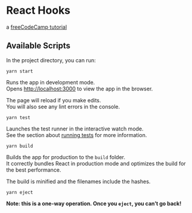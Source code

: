 # React Hooks
a [freeCodeCamp tutorial](https://www.freecodecamp.org/news/how-to-build-a-movie-search-app-using-react-hooks-24eb72ddfaf7/)

## Available Scripts

In the project directory, you can run:

```yarn start```

Runs the app in development mode.<br />
Opens [http://localhost:3000](http://localhost:3000) to view the app in the browser.

The page will reload if you make edits.<br />
You will also see any lint errors in the console.

```yarn test```

Launches the test runner in the interactive watch mode.<br />
See the section about [running tests](https://facebook.github.io/create-react-app/docs/running-tests) for more information.

```yarn build```

Builds the app for production to the `build` folder.<br />
It correctly bundles React in production mode and optimizes the build for the best performance.

The build is minified and the filenames include the hashes.<br />

```yarn eject```

**Note: this is a one-way operation. Once you `eject`, you can’t go back!**